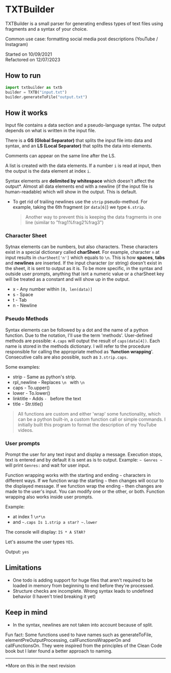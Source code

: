 # TXTBuilder

TXTBuilder is a small parser for generating endless types of text files using fragments and a syntax of your choice.

Common use case: formatting social media post descriptions (YouTube / Instagram)

Started on 10/09/2021
<br>
Refactored on 12/07/2023

## How to run

```python
import txtbuilder as txtb
builder = TXTB("input.txt")
builder.generateToFile("output.txt")
```

## How it works

Input file contains a data section and a pseudo-language syntax. The output depends on what is written in the input file.

There is a **GS (Global Separator)** that splits the input file into data and syntax, and an **LS (Local Separator)** that splits the data into elements.

Comments can appear on the same line after the LS.

A list is created with the data elements. If a number `i` is read at input, then the output is the data element at index `i`.

Syntax elements are **delimited by whitespace** which doesn't affect the output*. Almost all data elements end with a newline (if the input file is human-readable) which will show in the output. This is default.

- To get rid of trailing newlines use the `strip` pseudo-method. For example, taking the 6th fragment (or `data[6]`) we type `6.strip`.

  > Another way to prevent this is keeping the data fragments in one line (similar to "frag1%frag2%frag3")

### Character Sheet

Sytnax elements can be numbers, but also characters. These characters exist in a special dictionary called **charSheet**. For example, character `n` at input results in `charSheet['n']` which equals to `\n`. This is how **spaces**, **tabs** and **newlines** are inserted. If the input character (or string) doesn't exist in the sheet, it is sent to output as it is. To be more specific, in the syntax and outside user prompts, anything that isnt a numeric value or a charSheet key will be treated as a constant and will show up in the output.

- x - Any number within `[0, len(data)]`
- s - Space
- t - Tab
- n - Newline

### Pseudo Methods

Syntax elements can be followed by a dot and the name of a python function. Due to the notation, I'll use the term 'methods'. User-defined methods are possible: `4.caps` will output the result of `caps(data[4])`. Each name is stored in the methods dictionary. I will refer to the procedure responsible for calling the appropriate method as '**function wrapping**'. Consecutive calls are also possible, such as `3.strip.caps`.

Some examples:

- strip - Same as python's strip.
- rpl_newline - Replaces `\n ` with `\n`
- caps - To.upper()
- lower - To.lower()
- linktitle - Adds `- ` before the text
- title - Str.title()

> All functions are custom and either 'wrap' some functionality, which can be a python built-in, a custom function call or simple commands. I initially built this program to format the description of my YouTube videos.

### User prompts

Prompt the user for any text input and display a message. Execution stops, text is entered and by default it is sent as is to output. Example: `~ Genres ~` will print `Genres:` and wait for user input.

Function wrapping works with the starting and ending `~` characters in different ways. If we function wrap the starting `~` then changes will occur to the displayed message. If we function wrap the ending `~` then changes are made to the user's input. You can modify one or the other, or both. Function wrapping also works inside user prompts.

Example:

- at index 1 `\n*\n`
- and `~.caps Is 1.strip a star? ~.lower`

The console will display: `IS * A STAR?`

Let's assume the user types `YES`.

Output: `yes`

## Limitations

- One todo is adding support for huge files that aren't required to be loaded in memory from beginning to end before they're processed.
- Structure checks are incomplete. Wrong syntax leads to undefined behavior (I haven't tried breaking it yet)

## Keep in mind

- In the syntax, newlines are not taken into account because of split.

Fun fact: Some functions used to have names such as generateToFile, elementPreOutputProcessing, callFunctionsWrapperOn and callFunctionsOn. They were inspired from the
principles of the Clean Code book but I later found a better approach to naming.

---

*More on this in the next revision
